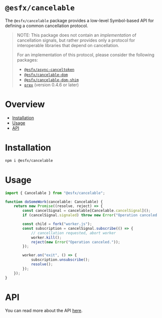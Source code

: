 # `@esfx/cancelable`

The `@esfx/cancelable` package provides a low-level Symbol-based API for defining a common cancellation protocol.

> NOTE: This package does not contain an *implementation* of cancellation signals, but rather provides only a
> protocol for interoperable libraries that depend on cancellation.
>
> For an implementation of this protocol, please consider the following packages:
> - [`@esfx/async-canceltoken`](../async-canceltoken#readme)
> - [`@esfx/cancelable-dom`](../cancelable-dom#readme)
> - [`@esfx/cancelable-dom-shim`](../cancelable-dom-shim#readme)
> - [`prex`](https://github.com/rbuckton/prex#readme) (version 0.4.6 or later)

# Overview

* [Installation](#installation)
* [Usage](#usage)
* [API](#api)

# Installation

```sh
npm i @esfx/cancelable
```

# Usage

```ts
import { Cancelable } from "@esfx/cancelable";

function doSomeWork(cancelable: Cancelable) {
    return new Promise((resolve, reject) => {
        const cancelSignal = cancelable[Cancelable.cancelSignal]();
        if (cancelSignal.signaled) throw new Error("Operation canceled.");

        const child = fork("worker.js");
        const subscription = cancelSignal.subscribe(() => {
            // cancellation requested, abort worker
            worker.kill();
            reject(new Error("Operation canceled."));
        });

        worker.on("exit", () => {
            subscription.unsubscribe();
            resolve();
        });
    });
}
```

# API

You can read more about the API [here](https://esfx.github.io/esfx/modules/cancelable.html).
